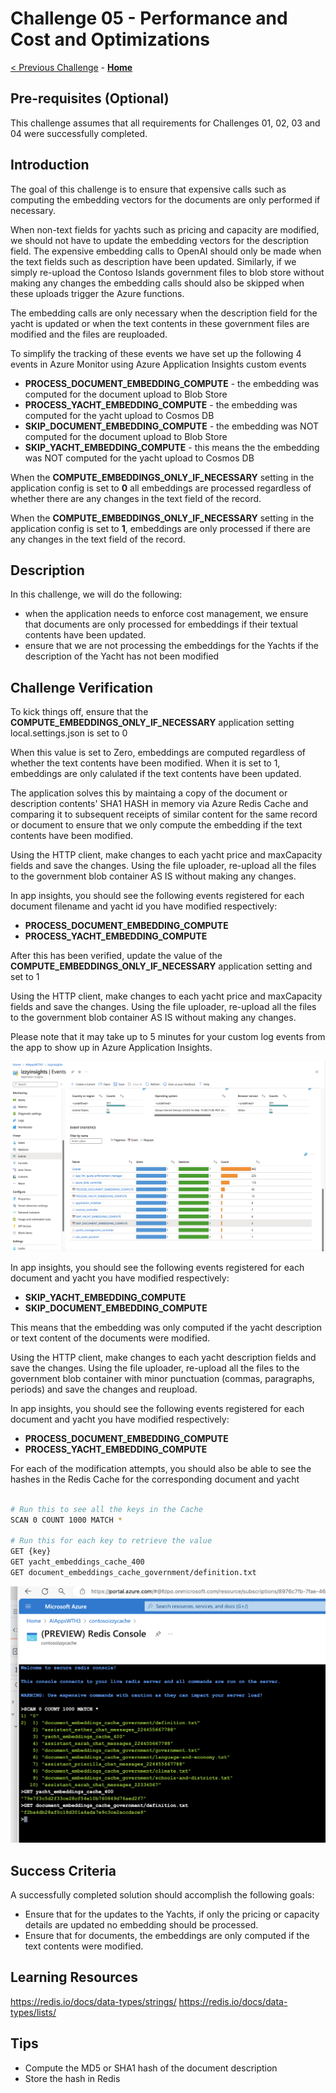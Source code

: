 # Challenge 05 - Performance and Cost and Optimizations

[< Previous Challenge](./Challenge-04.md) - **[Home](../README.md)** 

## Pre-requisites (Optional)

This challenge assumes that all requirements for Challenges 01, 02, 03 and 04 were successfully completed.

## Introduction

The goal of this challenge is to ensure that expensive calls such as computing the embedding vectors for the documents are only performed if necessary.

When non-text fields for yachts such as pricing and capacity are modified, we should not have to update the embedding vectors for the description field. The expensive embedding calls to OpenAI should only be made when the text fields such as description have been updated. Similarly, if we simply re-upload the Contoso Islands government files to blob store without making any changes the embedding calls should also be skipped when these uploads trigger the Azure functions.

The embedding calls are only necessary when the description field for the yacht is updated or when the text contents in these government files are modified and the files are reuploaded.

To simplify the tracking of these events we have set up the following 4 events in Azure Monitor using Azure Application Insights custom events

- **PROCESS_DOCUMENT_EMBEDDING_COMPUTE** - the embedding was computed for the document upload to Blob Store
- **PROCESS_YACHT_EMBEDDING_COMPUTE** - the embedding was computed for the yacht upload to Cosmos DB
- **SKIP_DOCUMENT_EMBEDDING_COMPUTE** - the embedding was NOT computed for the document upload to Blob Store
- **SKIP_YACHT_EMBEDDING_COMPUTE** - this means the the embedding was NOT computed for the yacht upload to Cosmos DB

When the **COMPUTE_EMBEDDINGS_ONLY_IF_NECESSARY** setting in the application config is set to **0** all embeddings are processed regardless of whether there are any changes in the text field of the record.

When the **COMPUTE_EMBEDDINGS_ONLY_IF_NECESSARY** setting in the application config is set to **1**, embeddings are only processed if there are any changes in the text field of the record.

## Description

In this challenge, we will do the following:

- when the application needs to enforce cost management, we ensure that documents are only processed for embeddings if their textual contents have been updated.
- ensure that we are not processing the embeddings for the Yachts if the description of the Yacht has not been modified


## Challenge Verification

To kick things off, ensure that the **COMPUTE_EMBEDDINGS_ONLY_IF_NECESSARY** application setting local.settings.json is set to 0

When this value is set to Zero, embeddings are computed regardless of whether the text contents have been modified.
When it is set to 1, embeddings are only calulated if the text contents have been updated.

The application solves this by maintaing a copy of the document or description contents' SHA1 HASH in memory via Azure Redis Cache and comparing it to subsequent receipts of similar content for the same record or document to ensure that we only compute the embedding if the text contents have been modified.

Using the HTTP client, make changes to each yacht price and maxCapacity fields and save the changes.
Using the file uploader, re-upload all the files to the government blob container AS IS without making any changes.

In app insights, you should see the following events registered for each document filename and yacht id you have modified respectively:
- **PROCESS_DOCUMENT_EMBEDDING_COMPUTE**
- **PROCESS_YACHT_EMBEDDING_COMPUTE**

After this has been verified, update the value of the **COMPUTE_EMBEDDINGS_ONLY_IF_NECESSARY** application setting and set to 1

Using the HTTP client, make changes to each yacht price and maxCapacity fields and save the changes.
Using the file uploader, re-upload all the files to the government blob container AS IS without making any changes.

Please note that it may take up to 5 minutes for your custom log events from the app to show up in Azure Application Insights.

![Application Insights](../images/app-insights.png)

In app insights, you should see the following events registered for each document and yacht you have modified respectively:
- **SKIP_YACHT_EMBEDDING_COMPUTE**
- **SKIP_DOCUMENT_EMBEDDING_COMPUTE**

This means that the embedding was only computed if the yacht description or text content of the documents were modified.

Using the HTTP client, make changes to each yacht description fields and save the changes.
Using the file uploader, re-upload all the files to the government blob container with minor punctuation (commas, paragraphs, periods) and save the changes and reupload.

In app insights, you should see the following events registered for each document and yacht you have modified respectively:
- **PROCESS_DOCUMENT_EMBEDDING_COMPUTE**
- **PROCESS_YACHT_EMBEDDING_COMPUTE**

For each of the modification attempts, you should also be able to see the hashes in the Redis Cache for the corresponding document and yacht

````bash

# Run this to see all the keys in the Cache
SCAN 0 COUNT 1000 MATCH *

# Run this for each key to retrieve the value
GET {key}
GET yacht_embeddings_cache_400
GET document_embeddings_cache_government/definition.txt

````

![Application Insights](../images/redis-embeddings.png)

## Success Criteria

A successfully completed solution should accomplish the following goals:

- Ensure that for the updates to the Yachts, if only the pricing or capacity details are updated no embedding should be processed.
- Ensure that for documents, the embeddings are only computed if the text contents were modified.


## Learning Resources

https://redis.io/docs/data-types/strings/
https://redis.io/docs/data-types/lists/

## Tips
- Compute the MD5 or SHA1 hash of the document description
- Store the hash in Redis
